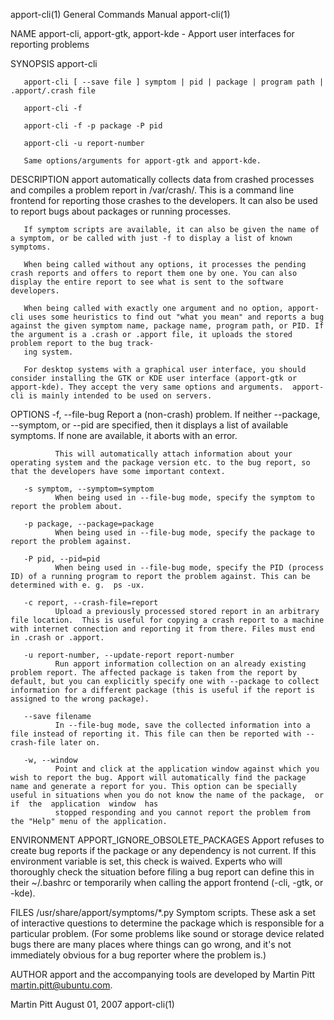 apport-cli(1)                                                                                                                                   General Commands Manual                                                                                                                                   apport-cli(1)

NAME
       apport-cli, apport-gtk, apport-kde - Apport user interfaces for reporting problems

SYNOPSIS
       apport-cli

       apport-cli [ --save file ] symptom | pid | package | program path | .apport/.crash file

       apport-cli -f

       apport-cli -f -p package -P pid

       apport-cli -u report-number

       Same options/arguments for apport-gtk and apport-kde.

DESCRIPTION
       apport automatically collects data from crashed processes and compiles a problem report in /var/crash/. This is a command line frontend for reporting those crashes to the developers. It can also be used to report bugs about packages or running processes.

       If symptom scripts are available, it can also be given the name of a symptom, or be called with just -f to display a list of known symptoms.

       When being called without any options, it processes the pending crash reports and offers to report them one by one. You can also display the entire report to see what is sent to the software developers.

       When being called with exactly one argument and no option, apport-cli uses some heuristics to find out "what you mean" and reports a bug against the given symptom name, package name, program path, or PID. If the argument is a .crash or .apport file, it uploads the stored problem report to the bug track‐
       ing system.

       For desktop systems with a graphical user interface, you should consider installing the GTK or KDE user interface (apport-gtk or apport-kde). They accept the very same options and arguments.  apport-cli is mainly intended to be used on servers.

OPTIONS
       -f, --file-bug
              Report a (non-crash) problem. If neither --package, --symptom, or --pid are specified, then it displays a list of available symptoms. If none are available, it aborts with an error.

              This will automatically attach information about your operating system and the package version etc. to the bug report, so that the developers have some important context.

       -s symptom, --symptom=symptom
              When being used in --file-bug mode, specify the symptom to report the problem about.

       -p package, --package=package
              When being used in --file-bug mode, specify the package to report the problem against.

       -P pid, --pid=pid
              When being used in --file-bug mode, specify the PID (process ID) of a running program to report the problem against. This can be determined with e. g.  ps -ux.

       -c report, --crash-file=report
              Upload a previously processed stored report in an arbitrary file location.  This is useful for copying a crash report to a machine with internet connection and reporting it from there. Files must end in .crash or .apport.

       -u report-number, --update-report report-number
              Run apport information collection on an already existing problem report. The affected package is taken from the report by default, but you can explicitly specify one with --package to collect information for a different package (this is useful if the report is assigned to the wrong package).

       --save filename
              In --file-bug mode, save the collected information into a file instead of reporting it. This file can then be reported with --crash-file later on.

       -w, --window
              Point and click at the application window against which you wish to report the bug. Apport will automatically find the package name and generate a report for you. This option can be specially useful in situations when you do not know the name of the package,  or  if  the  application  window  has
              stopped responding and you cannot report the problem from the "Help" menu of the application.

ENVIRONMENT
       APPORT_IGNORE_OBSOLETE_PACKAGES
              Apport  refuses  to  create  bug reports if the package or any dependency is not current. If this environment variable is set, this check is waived. Experts who will thoroughly check the situation before filing a bug report can define this in their ~/.bashrc or temporarily when calling the apport
              frontend (-cli, -gtk, or -kde).

FILES
       /usr/share/apport/symptoms/*.py
              Symptom scripts. These ask a set of interactive questions to determine the package which is responsible for a particular problem. (For some problems like sound or storage device related bugs there are many places where things can go wrong, and it's not immediately obvious for a bug reporter where
              the problem is.)

AUTHOR
       apport and the accompanying tools are developed by Martin Pitt <martin.pitt@ubuntu.com>.

Martin Pitt                                                                                                                                         August 01, 2007                                                                                                                                       apport-cli(1)
